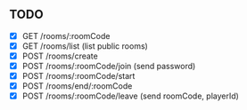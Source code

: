 ## TODO

- [x] GET /rooms/:roomCode
- [x] GET /rooms/list (list public rooms)
- [x] POST /rooms/create
- [x] POST /rooms/:roomCode/join (send password)
- [x] POST /rooms/:roomCode/start
- [x] POST /rooms/end/:roomCode
- [x] POST /rooms/:roomCode/leave (send roomCode, playerId)
